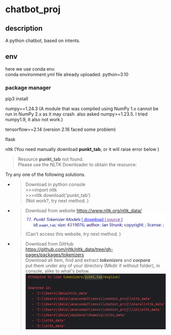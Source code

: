 # chatbot_proj

## description
A python chatbot, based on intents.

## env
here we use conda env.  
conda environment.yml file already uploaded.
python=3.10  

### package manager
pip3 install

numpy==1.24.3 
(A module that was compiled using NumPy 1.x cannot be run in
NumPy 2.x as it may crash. also asked numpy>=1.23.5. I tried numpy1.9, it also not work.)

tensorflow==2.14  (version 2.16 faced some problem)

flask  

nltk  (You need manually download **punkt_tab**, or it will raise error below )
>  Resource **punkt_tab** not found.  
>  Please use the NLTK Downloader to obtain the resource:

Try any one of the following solutions.
* >Download in python console  
  >\>>>import nltk  
  >\>>>nltk.download('punkt_tab')  
  >(Not work?, try next method. )
* >Download from website
  >https://www.nltk.org/nltk_data/  
  >![img.png](img.png)  
  >(Can't access this website, try next method. )
* >Download from GitHub  
  >https://github.com/nltk/nltk_data/tree/gh-pages/packages/tokenizers  
  > Download all item, find and extract ***tokenizers*** and ***corpora***   
  > put them under any of your directory (Mkdir if without folder), in console, alike to what's below.   
  > ![img_1.png](img_1.png)
